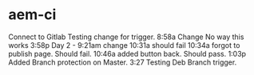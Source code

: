 # aem-ci
Connect to Gitlab
Testing change for trigger.
8:58a Change
No way this works 3:58p
Day 2 - 9:21am change
10:31a should fail
10:34a forgot to publish page.  Should fail.
10:46a added button back.  Should pass.
1:03p Added Branch protection on Master.
3:27 Testing Deb Branch trigger.
